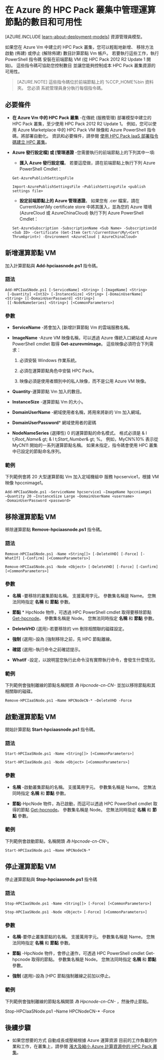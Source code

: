 <properties
 pageTitle="管理 HPC Pack 叢集運算節點 |Microsoft Azure"
 description="了解可在 Azure 中新增、移除、啟動和停止 HPC Pack 叢集運算節點的 PowerShell 指令碼工具"
 services="virtual-machines"
 documentationCenter=""
 authors="dlepow"
 manager="timlt"
 editor=""
 tags="azure-service-management,hpc-pack"/>
<tags
ms.service="virtual-machines"
 ms.devlang="na"
 ms.topic="article"
 ms.tgt_pltfrm="vm-multiple"
 ms.workload="big-compute"
 ms.date="09/28/2015"
 ms.author="danlep"/>

# 在 Azure 的 HPC Pack 叢集中管理運算節點的數目和可用性

[AZURE.INCLUDE [learn-about-deployment-models](../../includes/learn-about-deployment-models-classic-include.md)] 資源管理員模型。


如果您在 Azure Vm 中建立的 HPC Pack 叢集，您可以輕鬆地新增、 移除方法
啟動 (佈建) 或停止 (解除佈建) 數目計算節點 Vm
帳戶。 若要執行這些工作，執行 PowerShell 指令碼
安裝在前端節點 VM (從 HPC Pack 2012 R2 Update 1 開始)。 這些指令碼可協助您控制數目
並讓您能夠控制成本 HPC Pack 叢集資源的可用性。

>[AZURE.NOTE] 這些指令碼位於前端節點上的 %CCP\_HOME%bin 資料夾。 您必須
系統管理員身分執行每個指令碼。

## 必要條件

* **在 Azure Vm 中的 HPC Pack 叢集** -在傳統 (服務管理) 部署模型中建立的 HPC Pack 叢集，至少使用 HPC Pack 2012 R2 Update 1。 例如，您可以使用 Azure Marketplace 中的 HPC Pack VM 映像和 Azure PowerShell 指令碼，將部署自動化。 資訊和必要條件，請參閱 [使用 HPC Pack IaaS 部署指令碼建立 HPC 叢集](virtual-machines-hpcpack-cluster-powershell-script.md)。

* **Azure 發行設定檔] 或 [管理憑證** -您需要執行的前端節點上的下列其中一項:

    * **匯入 Azure 發行設定檔**。 若要這麼做，請在前端節點上執行下列 Azure PowerShell Cmdlet：

    ```
    Get-AzurePublishSettingsFile 
         
    Import-AzurePublishSettingsFile –PublishSettingsFile <publish settings file>
    ```
    
    * **設定前端節點上的 Azure 管理憑證**。 如果您有 .cer 檔案，請在 CurrentUser\My certificate store 中將其匯入，並為您的 Azure 環境 (AzureCloud 或 AzureChinaCloud) 執行下列 Azure PowerShell Cmdlet：

    ```
    Set-AzureSubscription -SubscriptionName <Sub Name> -SubscriptionId <Sub ID> -Certificate (Get-Item Cert:\CurrentUser\My\<Cert Thrumbprint>) -Environment <AzureCloud | AzureChinaCloud>
    ```

## 新增運算節點 VM

加入計算節點與 **Add-hpciaasnode.ps1** 指令碼。

### 語法
```
Add-HPCIaaSNode.ps1 [-ServiceName] <String> [-ImageName] <String>
 [-Quantity] <Int32> [-InstanceSize] <String> [-DomainUserName] <String> [[-DomainUserPassword] <String>]
 [[-NodeNameSeries] <String>] [<CommonParameters>]

```
### 參數

* **ServiceName** -將會加入 [新增計算節點 Vm 的雲端服務名稱。

* **ImageName** -Azure VM 映像名稱，可以透過 Azure 傳統入口網站或 Azure PowerShell cmdlet 取得 **Get-azurevmimage**。 這些映像必須符合下列需求：

    1. 必須安裝 Windows 作業系統。

    2. 必須在運算節點角色中安裝 HPC Pack。

    3. 映像必須是使用者類別中的私人映像，而不是公用 Azure VM 映像。

* **Quantity**-運算節點 Vm 加入的數目。

* **InstanceSize** -運算節點 Vm 的大小。

* **DomainUserName** -網域使用者名稱，將用來將新的 Vm 加入網域。

* **DomainUserPassword*** 網域使用者的密碼

* **NodeNameSeries** (選擇性) 0 的運算節點的命名模式。 格式必須是 & l t;*Root\_Name*& gt; & l t;*Start\_Number*& gt; %。 例如，MyCN%10% 表示從 MyCN11 開始的一系列運算節點名稱。 如果未指定，指令碼會使用 HPC 叢集中已設定的節點命名序列。

### 範例

下列範例會將 20 大型運算節點 Vm 加入定域機組中
服務 hpcservice1，根據 VM 映像 hpccnimage1。

```
Add-HPCIaaSNode.ps1 –ServiceName hpcservice1 –ImageName hpccniamge1
–Quantity 20 –InstanceSize Large –DomainUserName <username>
-DomainUserPassword <password>
```


## 移除運算節點 VM

移除運算節點 **Remove-hpciaasnode.ps1** 指令碼。

### 語法

```
Remove-HPCIaaSNode.ps1 -Name <String[]> [-DeleteVHD] [-Force] [-WhatIf] [-Confirm] [<CommonParameters>]

Remove-HPCIaaSNode.ps1 -Node <Object> [-DeleteVHD] [-Force] [-Confirm] [<CommonParameters>]
```

### 參數

 * **名稱** -要移除的叢集節點名稱。 支援萬用字元。 參數集名稱是 Name。 您無法同時指定 **名稱** 和 **節點** 參數。

* **節點** * HpcNode 物件，可透過 HPC PowerShell cmdlet 取得要移除節點 [Get-hpcnode](https://technet.microsoft.com/library/dn887927.aspx)。 參數集名稱是 Node。 您無法同時指定 **名稱** 和 **節點** 參數。

* **DeleteVHD** (選用)-若要移除的 vm 刪除相關聯的磁碟設定。

* **強制** (選用)-設為 [強制移除之前，先 HPC 節點離線。

* **確認** (選用)-執行命令之前確認提示。

* **WhatIf** -設定，以說明當您執行此命令沒有實際執行命令，會發生什麼情況。

### 範例

下列範例會強制離線的節點名稱開頭
*為 Hpcnode-cn-CN-* 並加以移除節點和其相關聯的磁碟。

```
Remove-HPCIaaSNode.ps1 –Name HPCNodeCN-* –DeleteVHD -Force
```

## 啟動運算節點 VM

開始計算節點 **Start-hpciaasnode.ps1** 指令碼。

### 語法

```
Start-HPCIaaSNode.ps1 -Name <String[]> [<CommonParameters>]

Start-HPCIaaSNode.ps1 -Node <Object> [<CommonParameters>]
```
### 參數

* **名稱** -啟動叢集節點的名稱。 支援萬用字元。 參數集名稱是 Name。 您無法同時指定 **名稱** 和 **節點** 參數。

* **節點**-HpcNode 物件，為已啟動，而這可以透過 HPC PowerShell cmdlet 取得的節點 [Get-hpcnode](https://technet.microsoft.com/library/dn887927.aspx)。 參數集名稱是 Node。 您無法同時指定 **名稱** 和 **節點** 參數。

### 範例

下列範例會啟動節點，名稱開頭 *為 Hpcnode-cn-CN-*。

```
Start-HPCIaaSNode.ps1 –Name HPCNodeCN-*
```

## 停止運算節點 VM

停止運算節點與 **Stop-hpciaasnode.ps1** 指令碼

### 語法

```
Stop-HPCIaaSNode.ps1 -Name <String[]> [-Force] [<CommonParameters>]

Stop-HPCIaaSNode.ps1 -Node <Object> [-Force] [<CommonParameters>]
```

### 參數


* **名稱**-要停止叢集節點的名稱。 支援萬用字元。 參數集名稱是 Name。 您無法同時指定 **名稱** 和 **節點** 參數。

* **節點** -HpcNode 物件，會停止運作，可透過 HPC PowerShell cmdlet Get-hpcnode 取得的節點。 參數集名稱是 Node。 您無法同時指定 **名稱** 和 **節點** 參數。

* **強制** (選用)-設為 [HPC 節點強制離線之前加以停止。

### 範例

下列範例會強制離線的節點名稱開頭
*為 Hpcnode-cn-CN-* ，然後停止節點。

Stop-HPCIaaSNode.ps1 –Name HPCNodeCN-* -Force

## 後續步驟

* 如果您想要的方式
自動成長或壓縮根據 Azure 運算資源
目前的工作負載的作業和工作，在叢集上，請參閱 [漲大及縮小 Azure 計算資源中的 HPC Pack 叢集](virtual-machines-hpcpack-cluster-node-autogrowshrink.md)。

